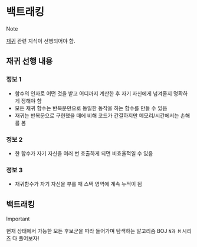 # 백트래킹

> [!NOTE]
>
> [재귀](https://blog.encrypted.gg/943) 관련 지식이 선행되어야 함.

## 재귀 선행 내용

### 정보 1

- 함수의 인자로 어떤 것을 받고 어디까지 계산한 후 자기 자신에게 넘겨줄지 명확하게 정해야 함
- 모든 재귀 함수는 반복문만으로 동일한 동작을 하는 함수를 만들 수 있음
- 재귀는 반복문으로 구현했을 때에 비해 코드가 간결하지만 메모리/시간에서는 손해를 봄

### 정보 2

- 한 함수가 자기 자신을 여러 번 호출하게 되면 비효율적일 수 있음

### 정보 3

- 재귀함수가 자기 자신을 부를 때 스택 영역에 계속 누적이 됨

## 백트래킹

> [!IMPORTANT]
>
> 현재 상태에서 가능한 모든 후보군을 따라 들어가며 탐색하는 알고리즘
> BOJ `N과 M` 시리즈 다 풀어보자!
